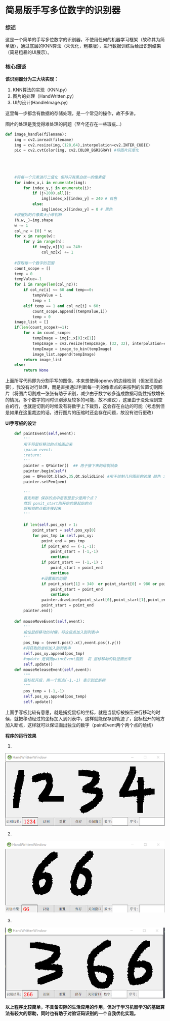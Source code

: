 # 简易版手写多位数字的识别器

###  综述

这是一个简单的手写多位数字的识别器，不使用任何的机器学习框架（故称其为简单版），通过底层的KNN算法（未优化，粗暴版），进行数据训练后给出识别结果（简易粗暴的UI展示）。

### 核心细谈

**该识别器分为三大块实现：**

1. KNN算法的实现（KNN.py）
2. 图片的处理（HandWritten.py）
3. UI的设计(HandleImage.py)

这里每一步都含有数据的存储处理，是一个常见的操作，故不多讲。

图片的处理是我觉得难处理的问题（至今还存在一些瑕疵...）

```python
def image_handle(filename):
    img = cv2.imread(filename)
    img = cv2.resize(img,(128,64),interpolation=cv2.INTER_CUBIC)
    pic = cv2.cvtColor(img, cv2.COLOR_BGR2GRAY) #将图片灰度化




    #将每一个元素进行二值化 保持只有黑白统一的像素值
    for index_x,i in enumerate(img):
        for index_y,j in enumerate(i):
            if (j>200).all():
                img[index_x][index_y] = 240 # 白色
            else:
                img[index_x][index_y] = 0 # 黑色
    #根据列的白像素大小来判断
    (h,w,_)=img.shape
    w -= 1
    col_nz = [0] * w;
    for x in range(w):
        for y in range(h):
            if img[y,x][0] == 240:
                col_nz[x] += 1

    #获取每一个数字的范围
    count_scope = []
    temp = 0
    tempValue=-1
    for i in range(len(col_nz)):
        if col_nz[i] <= 60 and temp==0:
            tempValue = i
            temp = 1
        elif temp == 1 and col_nz[i] > 60:
            count_scope.append((tempValue,i))
            temp = 0
    image_list = []
    if(len(count_scope)>=1):
        for x in count_scope:
            tempImage = img[:,x[0]:x[1]]
            tempImage = cv2.resize(tempImage, (32, 32), interpolation=cv2.INTER_CUBIC)
            tempImage = image_to_bin(tempImage)
            image_list.append(tempImage)
        return image_list
    else:
        return None

```

上面所写代码即为分割手写的图像，本来想使用opencv的边缘检测（但发现没必要），我没有对行处理，而是直接通过判断每一列的像素点的来按列的位置切割图片（将图片切割成一张张有助于识别，减少由于数字较多造成数据可能性指数增长的情况，多个数字的同时识别涉及较多的可能，故不建议），这里由于没处理到空白的行，也就是切割的时候没有将数字上下裁剪，这会存在白边的可能（考虑到但是如果在这里裁边的话，进行图片的压缩时还会存在问题，故没有进行更改）

**UI手写板的设计**

```python
    def paintEvent(self,event):
        '''
        用于将鼠标移动的点绘画出来
        :param event:
        :return:
        '''
        painter = QPainter()  ## 用于接下来的绘制线条
        painter.begin(self)
        pen = QPen(Qt.black,35,Qt.SolidLine) #用于绘制几何图形的边缘 颜色 大小 风格
        painter.setPen(pen)

        '''
        首先判断 保存的点中是否是至少是两个点？
        然后 ponit_start刚开始的是起始的点
        将相邻的点都连接起来
        '''

        if len(self.pos_xy) > 1:
            point_start = self.pos_xy[0]
            for pos_tmp in self.pos_xy:
                point_end = pos_tmp
                if point_end == (-1,-1):
                    point_start = (-1,-1)
                    continue
                if point_start == (-1,-1) :
                    point_start = point_end
                    continue
                #设置画的范围
                if point_start[1] > 340  or point_start[0] > 980 or point_start[0] < 0 or point_start[1] < 0 :
                    point_start = point_end
                    continue
                painter.drawLine(point_start[0],point_start[1],point_end[0],point_end[1])
                point_start = point_end
        painter.end()

    def mouseMoveEvent(self,event):
        '''
        按住鼠标移动的时候，将这些点加入到列表中
        '''
        pos_tmp = (event.pos().x(),event.pos().y())
        #将获取的坐标加入到列表中
        self.pos_xy.append(pos_tmp)
        #update 是调用paintEvent函数  将 鼠标移动的轨迹画出来
        self.update()
    def mouseReleaseEvent(self,event):
        """
        鼠标松开后，用一个断点(-1,-1) 表示到此断掉
        """
        pos_temp = (-1,-1)
        self.pos_xy.append(pos_temp)
        self.update()

```

上面手写板比较有意思，就是捕捉鼠标的坐标，就是当鼠标被按压进行移动的时候，就把移动经过的坐标加入到列表中，这样就能保存到轨迹了，鼠标松开的地方加入断点，这样就可以保证画出独立的数字（paintEvent两个两个点的绘线）

**程序的运行效果**

1. 

![](https://github.com/1291945816/ML_Assessment/blob/master/Image/%E6%88%90%E5%8A%9F%E6%A0%B7%E4%BE%8B.png)

2. 

![](https://github.com/1291945816/ML_Assessment/blob/master/Image/%E6%88%90%E5%8A%9F%E6%A0%B7%E4%BE%8B%20(2).png)

3. 

![](https://github.com/1291945816/ML_Assessment/blob/master/Image/%E5%AD%98%E5%9C%A8%E9%94%99%E8%AF%AF%E6%A0%B7%E4%BE%8B.png)

**以上程序比较简单，不具备实际的生活应用的作用，但对于学习机器学习的基础算法有较大的帮助，同时也有助于对验证码识别的一个自我优化实现。**

